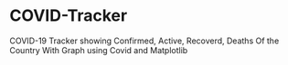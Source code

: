 # COVID-Tracker
COVID-19 Tracker showing Confirmed, Active, Recoverd, Deaths Of the Country With Graph using Covid and Matplotlib
